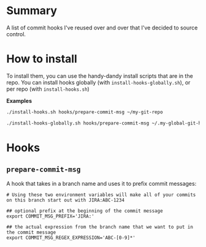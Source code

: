 # Summary

A list of commit hooks I've reused over and over that I've decided to source control.

# How to install

To install them, you can use the handy-dandy install scripts that are in the repo. You can install hooks globally (with `install-hooks-globally.sh`), or per repo (with `install-hooks.sh`)

**Examples**

```bash
./install-hooks.sh hooks/prepare-commit-msg ~/my-git-repo
```

```bash
./install-hooks-globally.sh hooks/prepare-commit-msg ~/.my-global-git-hook-dir
```

# Hooks

## `prepare-commit-msg`

A hook that takes in a branch name and uses it to prefix commit messages:

```
# Using these two environment variables will make all of your commits on this branch start out with JIRA:ABC-1234

## optional prefix at the beginning of the commit message
export COMMIT_MSG_PREFIX='JIRA:'

## the actual expression from the branch name that we want to put in the commit message
export COMMIT_MSG_REGEX_EXPRESSION='ABC-[0-9]*'
```